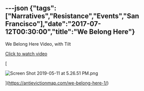 ---json
{"tags":["Narratives","Resistance","Events","San Francisco"],"date":"2017-07-12T00:30:00","title":"We Belong Here"}
---

We Belong Here Video, with Tilt

[Click to watch video](https://antievictionmap.com/we-belong-here-1/)

[

![Screen Shot 2019-05-11 at 5.26.51 PM.png](https://images.squarespace-cdn.com/content/v1/52b7d7a6e4b0b3e376ac8ea2/1557620977971-R9JO6YIO7INNPJNUR6YW/ke17ZwdGBToddI8pDm48kO4MCmFXgria781RdOOdXR4UqsxRUqqbr1mOJYKfIPR7LoDQ9mXPOjoJoqy81S2I8N_N4V1vUb5AoIIIbLZhVYxCRW4BPu10St3TBAUQYVKcMuAYcAG5n4OcPhKoMl70kX-n7pTKhuLDpnjJATJHjsEe1R2uYknk0nVndHozhm-v/Screen+Shot+2019-05-11+at+5.26.51+PM.png)

](https://antievictionmap.com/we-belong-here-1/)